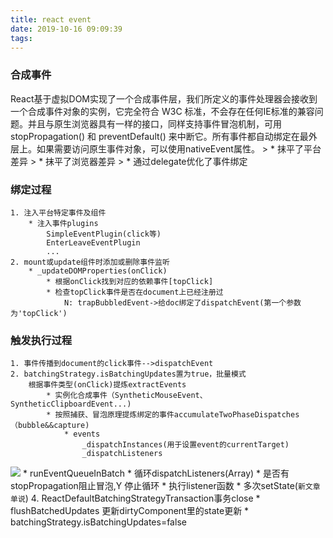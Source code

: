 ```yaml
---
title: react event
date: 2019-10-16 09:09:39
tags:
---
```

### 合成事件
React基于虚拟DOM实现了一个合成事件层，我们所定义的事件处理器会接收到一个合成事件对象的实例，它完全符合 W3C 标准，不会存在任何IE标准的兼容问题。并且与原生浏览器具有一样的接口，同样支持事件冒泡机制，可用 stopPropagation() 和 preventDefault() 来中断它。所有事件都自动绑定在最外层上。如果需要访问原生事件对象，可以使用nativeEvent属性。
    > * 抹平了平台差异
    > * 抹平了浏览器差异
    > * 通过delegate优化了事件绑定
<!-- more -->
### 绑定过程
    1. 注入平台特定事件及组件
        * 注入事件plugins
            SimpleEventPlugin(click等)
            EnterLeaveEventPlugin
            ...
    2. mount或update组件时添加或删除事件监听
        * _updateDOMProperties(onClick)
            * 根据onClick找到对应的依赖事件[topClick]
            * 检查topClick事件是否在document上已经注册过
                N: trapBubbledEvent->给doc绑定了dispatchEvent(第一个参数为'topClick')

### 触发执行过程
    1. 事件传播到document的click事件-->dispatchEvent
    2. batchingStrategy.isBatchingUpdates置为true，批量模式
        根据事件类型(onClick)提炼extractEvents
            * 实例化合成事件（SyntheticMouseEvent、SyntheticClipboardEvent...)
            * 按照捕获、冒泡原理提炼绑定的事件accumulateTwoPhaseDispatches（bubble&&capture)
                * events
                    _dispatchInstances(用于设置event的currentTarget)
                    _dispatchListeners
![](/assets/blogImg/react-events.png)
            * runEventQueueInBatch
                * 循环dispatchListeners(Array)
                    * 是否有stopPropagation阻止冒泡,Y 停止循环
                    * 执行listener函数
                        * 多次setState(`新文章单说`)
    4.  ReactDefaultBatchingStrategyTransaction事务close
        * flushBatchedUpdates
            更新dirtyComponent里的state更新
        * batchingStrategy.isBatchingUpdates=false